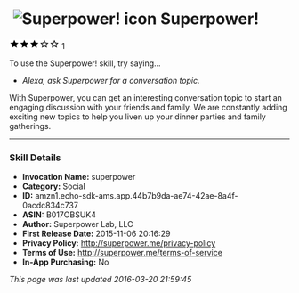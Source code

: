 # &nbsp;<img src="https://github.com/dale3h/alexa-skills-list/raw/master/skills/superpower/B017OBSUK4/app_icon" alt="Superpower! icon" width="36"> Superpower!
![3 stars](../../../images/ic_star_black_18dp_1x.png)![3 stars](../../../images/ic_star_black_18dp_1x.png)![3 stars](../../../images/ic_star_black_18dp_1x.png)![3 stars](../../../images/ic_star_border_black_18dp_1x.png)![3 stars](../../../images/ic_star_border_black_18dp_1x.png) 1

To use the Superpower! skill, try saying...

* *Alexa, ask Superpower for a conversation topic.*

With Superpower, you can get an interesting conversation topic to start an engaging discussion with your friends and family.  We are constantly adding exciting new topics to help you liven up your dinner parties and family gatherings.

***

### Skill Details

* **Invocation Name:** superpower
* **Category:** Social
* **ID:** amzn1.echo-sdk-ams.app.44b7b9da-ae74-42ae-8a4f-0acdc834c737
* **ASIN:** B017OBSUK4
* **Author:** Superpower Lab, LLC
* **First Release Date:** 2015-11-06 20:16:29
* **Privacy Policy:** http://superpower.me/privacy-policy
* **Terms of Use:** http://superpower.me/terms-of-service
* **In-App Purchasing:** No

*This page was last updated 2016-03-20 21:59:45*
